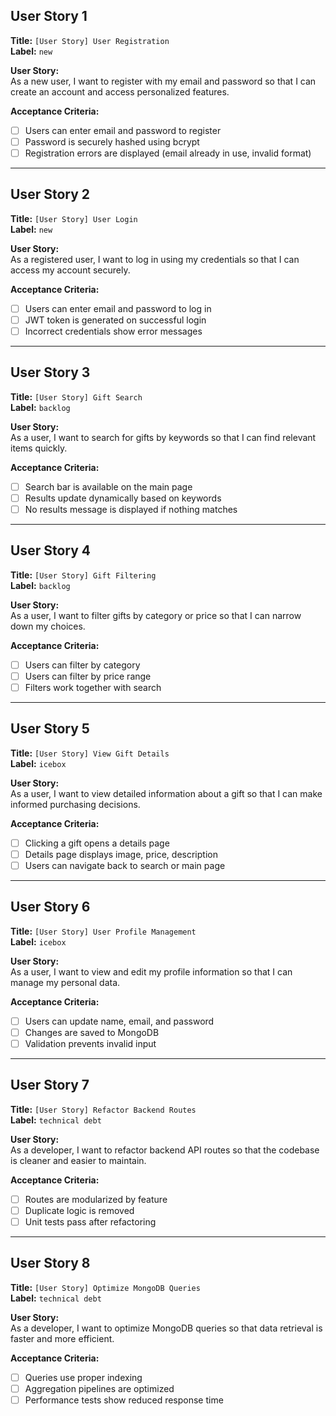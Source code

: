 ## User Story 1
**Title:** `[User Story] User Registration`  
**Label:** `new`  

**User Story:**  
As a new user, I want to register with my email and password so that I can create an account and access personalized features.  

**Acceptance Criteria:**  
- [ ] Users can enter email and password to register  
- [ ] Password is securely hashed using bcrypt  
- [ ] Registration errors are displayed (email already in use, invalid format)  

---

## User Story 2
**Title:** `[User Story] User Login`  
**Label:** `new`  

**User Story:**  
As a registered user, I want to log in using my credentials so that I can access my account securely.  

**Acceptance Criteria:**  
- [ ] Users can enter email and password to log in  
- [ ] JWT token is generated on successful login  
- [ ] Incorrect credentials show error messages  

---

## User Story 3
**Title:** `[User Story] Gift Search`  
**Label:** `backlog`  

**User Story:**  
As a user, I want to search for gifts by keywords so that I can find relevant items quickly.  

**Acceptance Criteria:**  
- [ ] Search bar is available on the main page  
- [ ] Results update dynamically based on keywords  
- [ ] No results message is displayed if nothing matches  

---

## User Story 4
**Title:** `[User Story] Gift Filtering`  
**Label:** `backlog`  

**User Story:**  
As a user, I want to filter gifts by category or price so that I can narrow down my choices.  

**Acceptance Criteria:**  
- [ ] Users can filter by category  
- [ ] Users can filter by price range  
- [ ] Filters work together with search  

---

## User Story 5
**Title:** `[User Story] View Gift Details`  
**Label:** `icebox`  

**User Story:**  
As a user, I want to view detailed information about a gift so that I can make informed purchasing decisions.  

**Acceptance Criteria:**  
- [ ] Clicking a gift opens a details page  
- [ ] Details page displays image, price, description  
- [ ] Users can navigate back to search or main page  

---

## User Story 6
**Title:** `[User Story] User Profile Management`  
**Label:** `icebox`  

**User Story:**  
As a user, I want to view and edit my profile information so that I can manage my personal data.  

**Acceptance Criteria:**  
- [ ] Users can update name, email, and password  
- [ ] Changes are saved to MongoDB  
- [ ] Validation prevents invalid input  

---

## User Story 7
**Title:** `[User Story] Refactor Backend Routes`  
**Label:** `technical debt`  

**User Story:**  
As a developer, I want to refactor backend API routes so that the codebase is cleaner and easier to maintain.  

**Acceptance Criteria:**  
- [ ] Routes are modularized by feature  
- [ ] Duplicate logic is removed  
- [ ] Unit tests pass after refactoring  

---

## User Story 8
**Title:** `[User Story] Optimize MongoDB Queries`  
**Label:** `technical debt`  

**User Story:**  
As a developer, I want to optimize MongoDB queries so that data retrieval is faster and more efficient.  

**Acceptance Criteria:**  
- [ ] Queries use proper indexing  
- [ ] Aggregation pipelines are optimized  
- [ ] Performance tests show reduced response time  
